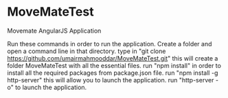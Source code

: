 # MoveMateTest
Movemate AngularJS Application

Run these commands in order to run the application.
Create a folder and open a command line in that directory.
type in "git clone https://github.com/umairmahmooddar/MoveMateTest.git" this will create a folder MoveMateTest with all the essential files.
run "npm install" in order to install all the required packages from package.json file.
run "npm install -g http-server" this will allow you to launch the application.
run "http-server -o" to launch the application.
